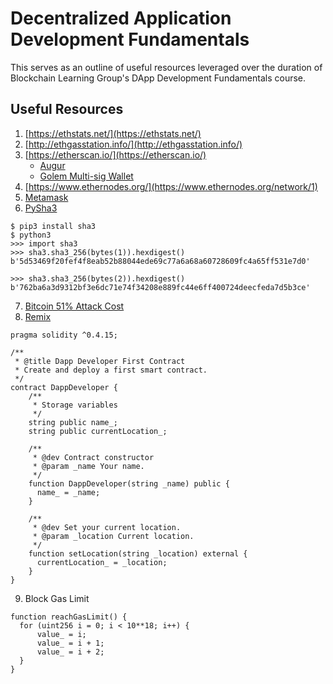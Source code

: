 # Decentralized Application Development Fundamentals
This serves as an outline of useful resources leveraged over the duration of Blockchain Learning Group's DApp Development Fundamentals course.

## Useful Resources
1. [https://ethstats.net/](https://ethstats.net/)
2. [http://ethgasstation.info/](http://ethgasstation.info/)
3. [https://etherscan.io/](https://etherscan.io/)
    * [Augur](https://etherscan.io/token/REP#readContract)
    * [Golem Multi-sig Wallet](https://etherscan.io/address/0x7da82c7ab4771ff031b66538d2fb9b0b047f6cf9#code)
4. [https://www.ethernodes.org/](https://www.ethernodes.org/network/1)
5. [Metamask](https://chrome.google.com/webstore/detail/metamask/nkbihfbeogaeaoehlefnkodbefgpgknn?hl=en)
6. [PySha3](https://pypi.python.org/pypi/pysha3)
```
$ pip3 install sha3
$ python3
>>> import sha3
>>> sha3.sha3_256(bytes(1)).hexdigest()
b'5d53469f20fef4f8eab52b88044ede69c77a6a68a60728609fc4a65ff531e7d0'

>>> sha3.sha3_256(bytes(2)).hexdigest()
b'762ba6a3d9312bf3e6dc71e74f34208e889fc44e6ff400724deecfeda7d5b3ce'
```
7. [Bitcoin 51% Attack Cost](https://gobitcoin.io/tools/cost-51-attack/)
8. [Remix](https://ethereum.github.io/browser-solidity/)
```
pragma solidity ^0.4.15;

/**
 * @title Dapp Developer First Contract
 * Create and deploy a first smart contract.
 */
contract DappDeveloper {
    /**
     * Storage variables
     */
    string public name_;
    string public currentLocation_;
    
    /**
     * @dev Contract constructor
     * @param _name Your name.
     */
    function DappDeveloper(string _name) public {
      name_ = _name;
    }
    
    /**
     * @dev Set your current location.
     * @param _location Current location.
     */
    function setLocation(string _location) external {
      currentLocation_ = _location;
    }
}
```
9. Block Gas Limit
```
function reachGasLimit() {
  for (uint256 i = 0; i < 10**18; i++) {
      value_ = i; 
      value_ = i + 1;
      value_ = i + 2;
  }
}
```
